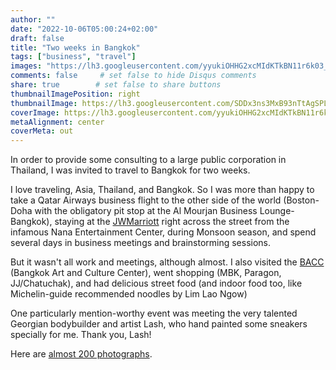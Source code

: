 ```yaml
---
author: ""
date: "2022-10-06T05:00:24+02:00"
draft: false
title: "Two weeks in Bangkok"
tags: ["business", "travel"]
images: "https://lh3.googleusercontent.com/yyukiOHHG2xcMIdKTkBN11r6k03_z0zUFfFLQ4TqciBYMDKijYFIcyn_8aXjSC1an7-DQZkR26_BRHJ3uqXnCmY695NjOMUGulh5MORjMhXK5GPPBEJNvqV5Z9Mn3pUmT-B1KtB1PyQ=w2400"
comments: false     # set false to hide Disqus comments
share: true        # set false to share buttons
thumbnailImagePosition: right
thumbnailImage: https://lh3.googleusercontent.com/SDDx3ns3MxB93nTtAgSPLn-rAkqSRPpIsUJ8PAXfTg-nUUSei4henDplyUE7iWI_k2o_Zq7Y3v-Jx9MZ47Ziw2BDMdsmBKgTgVAMBbxKprLjW_zQKt_MeAY5ILRXlcYHH6CRdfheFdg=w2400
coverImage: https://lh3.googleusercontent.com/yyukiOHHG2xcMIdKTkBN11r6k03_z0zUFfFLQ4TqciBYMDKijYFIcyn_8aXjSC1an7-DQZkR26_BRHJ3uqXnCmY695NjOMUGulh5MORjMhXK5GPPBEJNvqV5Z9Mn3pUmT-B1KtB1PyQ=w2400
metaAlignment: center
coverMeta: out
---
```


In order to provide some consulting to a large public corporation in Thailand, I was invited to travel to Bangkok for two weeks.

<!--more-->

I love traveling, Asia, Thailand, and Bangkok. So I was more than happy to take a Qatar Airways business flight to the other side of the world (Boston-Doha with the obligatory pit stop at the Al Mourjan Business Lounge-Bangkok), staying at the [JWMarriott](https://www.marriott.com/en-us/hotels/bkkdt-jw-marriott-hotel-bangkok/) right across the street from the infamous Nana Entertainment Center, during Monsoon season, and spend several days in business meetings and brainstorming sessions.

But it wasn't all work and meetings, although almost. I also visited the [BACC](https://en.bacc.or.th/) (Bangkok Art and Culture Center), went shopping (MBK, Paragon, JJ/Chatuchak), and had delicious street food (and indoor food too, like Michelin-guide recommended noodles by Lim Lao Ngow)

One particularly mention-worthy event was meeting the very talented Georgian bodybuilder and artist Lash, who hand painted some sneakers specially for me. Thank you, Lash!

Here are [almost 200 photographs](https://photos.app.goo.gl/HJm3Kop2FVcgDVB87).